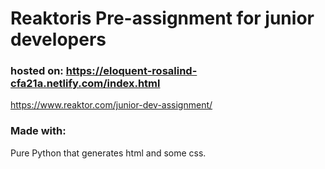 # Reaktoris Pre-assignment for junior developers

### hosted on: <https://eloquent-rosalind-cfa21a.netlify.com/index.html>

<https://www.reaktor.com/junior-dev-assignment/>

### Made with:
Pure Python that generates html and some css.
